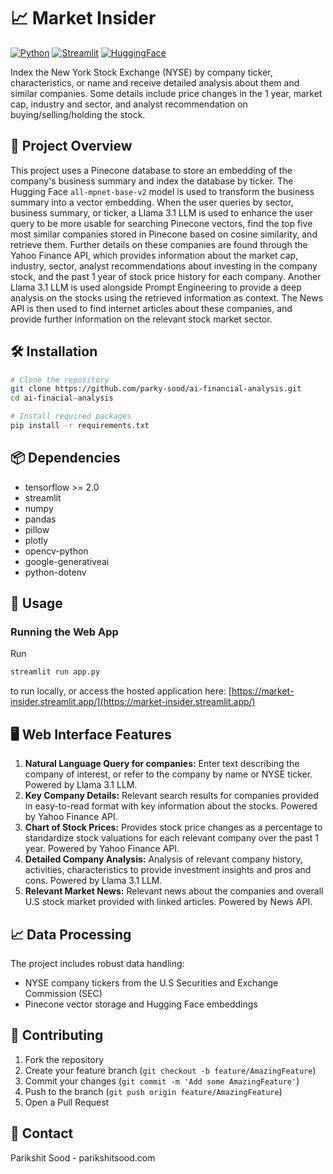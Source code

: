 # 📈 Market Insider

[![Python](https://img.shields.io/badge/Python-FFD43B?style=for-the-badge&logo=python&logoColor=blue)](https://www.python.org/)
[![Streamlit](https://img.shields.io/badge/Streamlit-FF4B4B?style=for-the-badge&logo=Streamlit&logoColor=white)](https://streamlit.io/)
[![HuggingFace](https://img.shields.io/badge/-HuggingFace-FDEE21?style=for-the-badge&logo=HuggingFace&logoColor=black)](https://huggingface.co/)

Index the New York Stock Exchange (NYSE) by company ticker, characteristics, or name and receive detailed analysis about them and similar companies. Some details include price changes in the 1 year, market cap, industry and sector, and analyst recommendation on buying/selling/holding the stock.

## 🎯 Project Overview

This project uses a Pinecone database to store an embedding of the company's business summary and index the database by ticker. The Hugging Face `all-mpnet-base-v2` model is used to transform the business summary into a vector embedding. When the user queries by sector, business summary, or ticker, a Llama 3.1 LLM is used to enhance the user query to be more usable for searching Pinecone vectors, find the top five most similar companies stored in Pinecone based on cosine similarity, and retrieve them. Further details on these companies are found through the Yahoo Finance API, which provides information about the market cap, industry, sector, analyst recommendations about investing in the company stock, and the past 1 year of stock price history for each company. Another Llama 3.1 LLM is used alongside Prompt Engineering to provide a deep analysis on the stocks using the retrieved information as context. The News API is then used to find internet articles about these companies, and provide further information on the relevant stock market sector.

## 🛠️ Installation

```bash
# Clone the repository
git clone https://github.com/parky-sood/ai-financial-analysis.git
cd ai-finacial-analysis

# Install required packages
pip install -r requirements.txt
```

## 📦 Dependencies

- tensorflow >= 2.0
- streamlit
- numpy
- pandas
- pillow
- plotly
- opencv-python
- google-generativeai
- python-dotenv

## 🚀 Usage

### Running the Web App

Run 
```bash
streamlit run app.py
```
to run locally, or access the hosted application here:
[https://market-insider.streamlit.app/](https://market-insider.streamlit.app/)

## 🖥️ Web Interface Features

1. **Natural Language Query for companies:** Enter text describing the company of interest, or refer to the company by name or NYSE ticker. Powered by Llama 3.1 LLM.
2. **Key Company Details:** Relevant search results for companies provided in easy-to-read format with key information about the stocks. Powered by Yahoo Finance API.
3. **Chart of Stock Prices:** Provides stock price changes as a percentage to standardize stock valuations for each relevant company over the past 1 year. Powered by Yahoo Finance API.
4. **Detailed Company Analysis:** Analysis of relevant company history, activities, characteristics to provide investment insights and pros and cons. Powered by Llama 3.1 LLM.
5. **Relevant Market News:** Relevant news about the companies and overall U.S stock market provided with linked articles. Powered by News API.

## 📈 Data Processing

The project includes robust data handling:

- NYSE company tickers from the U.S Securities and Exchange Commission (SEC)
- Pinecone vector storage and Hugging Face embeddings

## 👥 Contributing

1. Fork the repository
2. Create your feature branch (`git checkout -b feature/AmazingFeature`)
3. Commit your changes (`git commit -m 'Add some AmazingFeature'`)
4. Push to the branch (`git push origin feature/AmazingFeature`)
5. Open a Pull Request

## 📧 Contact

Parikshit Sood - parikshitsood.com

